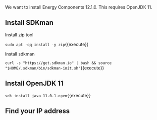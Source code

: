 We want to install Energy Components 12.1.0. This requires OpenJDK 11.

## Install SDKman
Install zip tool

`sudo apt -qq install -y zip`{{execute}}

Install sdkman

`curl -s "https://get.sdkman.io" | bash && source "$HOME/.sdkman/bin/sdkman-init.sh"`{{execute}}

## Install OpenJDK 11
`sdk install java 11.0.1-open`{{execute}}

## Find your IP address
